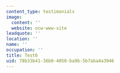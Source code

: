 ```yaml
---
content_type: testimonials
image:
  content: ''
  website: ocw-www-site
leadquote: ''
location: ''
name: ''
occupation: ''
title: Test6
uid: 78b33b41-36b0-4050-ba9b-5b7aba4a3946
---
```

